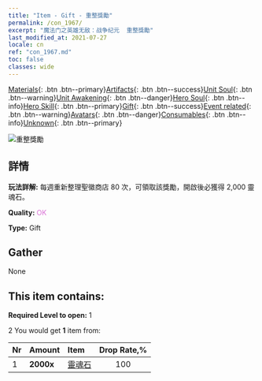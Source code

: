 ```yaml
---
title: "Item - Gift - 重整獎勵"
permalink: /con_1967/
excerpt: "魔法门之英雄无敌：战争纪元  重整獎勵"
last_modified_at: 2021-07-27
locale: cn
ref: "con_1967.md"
toc: false
classes: wide
---
```

 [Materials](/ItemsCN/){: .btn .btn--primary}[Artifacts](/ItemsCN/Artifacts/){: .btn .btn--success}[Unit Soul](/ItemsCN/UnitSoul/){: .btn .btn--warning}[Unit Awakening](/ItemsCN/UnitAwakening/){: .btn .btn--danger}[Hero Soul](/ItemsCN/HeroSoul/){: .btn .btn--info}[Hero Skill](/ItemsCN/HeroSkill/){: .btn .btn--primary}[Gift](/ItemsCN/Gift/){: .btn .btn--success}[Event related](/ItemsCN/Events/){: .btn .btn--warning}[Avatars](/ItemsCN/Avatars/){: .btn .btn--danger}[Consumables](/ItemsCN/Consumables/){: .btn .btn--info}[Unknown](/ItemsCN/Unknown/){: .btn .btn--primary}

 ![重整獎勵](/images/t/shenghui_4.png)

## 詳情
 **玩法詳解:** 每週重新整理聖徽商店 80 次，可領取該獎勵，開啟後必獲得 2,000 靈魂石。

 **Quality:** <span style="color: #DA70D6">OK</span>

 **Type:** Gift

## Gather

  None

## This item contains:

 **Required Level to open:** 1

 2 You would get **1** item  from:

  | Nr | Amount |     Item    | Drop Rate,% |
  |:---|:-------|:------------|:---------:|
  | 1 |  **2000x** | [靈魂石](/cn/Items/con_923/) | 100 | 
